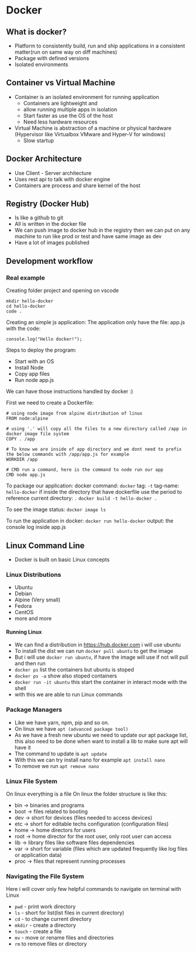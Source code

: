 # Docker

## What is docker?
- Platform to consistently build, run and ship applications in a consistent matter(run on same way on diff machines)
- Package with defined versions
- Isolated environments

## Container vs Virtual Machine
- Container is an isolated environment for running application
    - Containers are lightweight and
    - allow running multiple apps in isolation
    - Start faster as use the OS of the host
    - Need less hardware resources
- Virtual Machine is abstraction of a machine or physical hardware (Hypervisor like Virtualbox VMware and Hyper-V for windows)
    - Slow startup

## Docker Architecture
- Use Client - Server architecture
- Uses rest api to talk with docker engine
- Containers are process and share kernel of the host

## Registry (Docker Hub)
- Is like a github to git
- All is written in the docker file
- We can push image to docker hub in the registry then we can put on any machine to run like prod or test and have same image as dev
- Have a lot of images published

## Development workflow
### Real example

Creating folder project and opening on vscode
```
mkdir hello-docker
cd hello-docker
code .
```

Creating an simple js application:
The application only have the file: app.js with the code:
```
console.log("Hello docker!");
```

Steps to deploy the program:
* Start with an OS
* Install Node
* Copy app files
* Run node app.js

We can have those instructions handled by docker :)

First we need to create a Dockerfile:
```
# using node image from alpine distribution of linux
FROM node:alpine

# using '.' will copy all the files to a new directory called /app in docker image file system
COPY . /app

# To know we are inside of app directory and we dont need to prefix the below commands with /app/app.js for example
WORKDIR /app

# CMD run a command, here is the command to node run our app
CMD node app.js

```

To package our application:
docker command: `docker`
tag: `-t`
tag-name: `hello-docker`
if inside the directory that have dockerfile use the period to reference current directory: `.`
``` docker build -t hello-docker . ```

To see the image status:
```docker image ls```

To run the application in docker:
```docker run hello-docker```
output: the console log inside app.js


## Linux Command Line
- Docker is built on basic Linux concepts

### Linux Distributions
- Ubuntu
- Debian
- Alpine (Very small)
- Fedora
- CentOS
- more and more

#### Running Linux
- We can find a distribution in https://hub.docker.com i will use ubuntu
- To install the dist we can run `docker pull ubuntu` to get the image
- But i will use `docker run ubuntu`, if have the image will use if not will pull and then run
- `docker ps` list the containers but ubuntu is stoped
- `docker ps -a` show also stoped containers
- `docker run -it ubuntu` this start the container in interact mode with the shell
- with this we are able to run Linux commands

### Package Managers
- Like we have yarn, npm, pip and so on.
- On linux we have `apt (advanced package tool)`
- As we have a fresh new ubuntu we need to update our apt package list, this also need to be done when want to install a lib to make sure apt will have it
- The command to update is `apt update`
- With this we can try install nano for example `apt install nano`
- To remove we run `apt remove nano`

### Linux File System
On linux everything is a file
On linux the folder structure is like this:
- bin -> binaries and programs
- boot -> files related to booting
- dev -> short for devices (files needed to access devices)
- etc -> short for editable techs configuration (configuration files)
- home -> home directors for users
- root -> home director for the root user, only root user can access
- lib -> library files like software files dependencies
- var -> short for variable (files which are updated frequently like log files or application data)
- proc -> files that represent running processes

### Navigating the File System
Here i will cover only few helpful commands to navigate on terminal with Linux
- `pwd` - print work directory
- `ls` - short for list(list files in current directory)
- `cd` - to change current directory
- `mkdir` - create a directory
- `touch` - create a file
- `mv` - move or rename files and directories
- `rm` to remove files or directory

